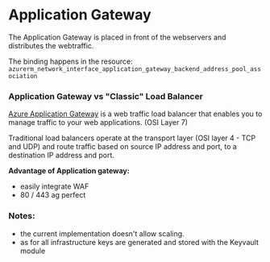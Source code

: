 # Application Gateway

The Application Gateway is placed in front of the webservers and distributes the webtraffic.

The binding happens in the resource: `azurerm_network_interface_application_gateway_backend_address_pool_association`

### Application Gateway vs "Classic" Load Balancer

[Azure Application Gateway](https://docs.microsoft.com/en-us/azure/application-gateway/overview) is a web traffic load
balancer that enables you to manage traffic to your web applications. (OSI Layer 7)

Traditional load balancers operate at the transport layer (OSI layer 4 - TCP and UDP) and route traffic based on source
IP address and port, to a destination IP address and port.

**Advantage of Application gateway:**

- easily integrate WAF
- 80 / 443 ag perfect


### Notes:

- the current implementation doesn't allow scaling.
- as for all infrastructure keys are generated and stored with the Keyvault module 
